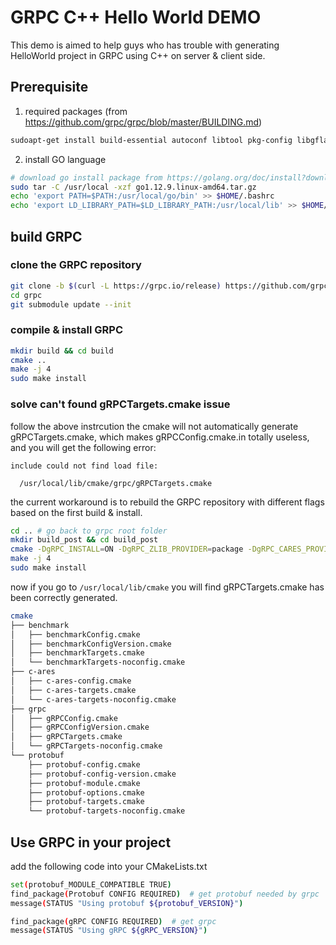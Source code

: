# GRPC C++ Hello World DEMO

This demo is aimed to help guys who has trouble with generating HelloWorld project in GRPC using C++ on server & client side.

## Prerequisite

1. required packages (from https://github.com/grpc/grpc/blob/master/BUILDING.md)

```sh
sudoapt-get install build-essential autoconf libtool pkg-config libgflags-dev libgtest-dev clang libc++-dev libssl-dev
```

2. install GO language

```sh
# download go install package from https://golang.org/doc/install?download=go1.12.9.linux-amd64.tar.gz
sudo tar -C /usr/local -xzf go1.12.9.linux-amd64.tar.gz
echo 'export PATH=$PATH:/usr/local/go/bin' >> $HOME/.bashrc
echo 'export LD_LIBRARY_PATH=$LD_LIBRARY_PATH:/usr/local/lib' >> $HOME/.bashrc
```



## build GRPC

### clone the GRPC repository

```sh
git clone -b $(curl -L https://grpc.io/release) https://github.com/grpc/grpc
cd grpc
git submodule update --init
```

### compile & install GRPC

```sh
mkdir build && cd build
cmake ..
make -j 4
sudo make install
```

### solve can't found **gRPCTargets.cmake** issue

follow the above instrcution the cmake will not automatically generate gRPCTargets.cmake, which makes gRPCConfig.cmake.in totally useless, and you will get the following error:

```
include could not find load file:

  /usr/local/lib/cmake/grpc/gRPCTargets.cmake
```



the current workaround is to rebuild the GRPC repository with different flags based on the first build & install.

```sh
cd .. # go back to grpc root folder
mkdir build_post && cd build_post
cmake -DgRPC_INSTALL=ON -DgRPC_ZLIB_PROVIDER=package -DgRPC_CARES_PROVIDER=package -DgRPC_PROTOBUF_PROVIDER=package -DgRPC_SSL_PROVIDER=package ..
make -j 4
sudo make install
```

now if you go to `/usr/local/lib/cmake` you will find gRPCTargets.cmake has been correctly generated.

```sh
cmake
├── benchmark
│   ├── benchmarkConfig.cmake
│   ├── benchmarkConfigVersion.cmake
│   ├── benchmarkTargets.cmake
│   └── benchmarkTargets-noconfig.cmake
├── c-ares
│   ├── c-ares-config.cmake
│   ├── c-ares-targets.cmake
│   └── c-ares-targets-noconfig.cmake
├── grpc
│   ├── gRPCConfig.cmake
│   ├── gRPCConfigVersion.cmake
│   ├── gRPCTargets.cmake
│   └── gRPCTargets-noconfig.cmake
└── protobuf
    ├── protobuf-config.cmake
    ├── protobuf-config-version.cmake
    ├── protobuf-module.cmake
    ├── protobuf-options.cmake
    ├── protobuf-targets.cmake
    └── protobuf-targets-noconfig.cmake
```

## Use GRPC in your project

add the following code into your CMakeLists.txt

```sh
set(protobuf_MODULE_COMPATIBLE TRUE)
find_package(Protobuf CONFIG REQUIRED)  # get protobuf needed by grpc
message(STATUS "Using protobuf ${protobuf_VERSION}")

find_package(gRPC CONFIG REQUIRED)  # get grpc
message(STATUS "Using gRPC ${gRPC_VERSION}")
```

